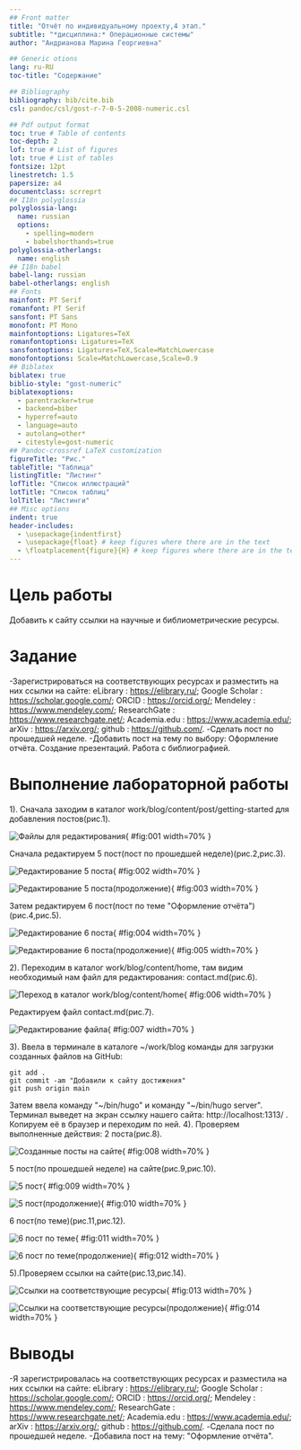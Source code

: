 ```yaml
---
## Front matter
title: "Отчёт по индивидуальному проекту,4 этап."
subtitle: "*дисциплина:* Операционные системы"
author: "Андрианова Марина Георгиевна"

## Generic otions
lang: ru-RU
toc-title: "Содержание"

## Bibliography
bibliography: bib/cite.bib
csl: pandoc/csl/gost-r-7-0-5-2008-numeric.csl

## Pdf output format
toc: true # Table of contents
toc-depth: 2
lof: true # List of figures
lot: true # List of tables
fontsize: 12pt
linestretch: 1.5
papersize: a4
documentclass: scrreprt
## I18n polyglossia
polyglossia-lang:
  name: russian
  options:
	- spelling=modern
	- babelshorthands=true
polyglossia-otherlangs:
  name: english
## I18n babel
babel-lang: russian
babel-otherlangs: english
## Fonts
mainfont: PT Serif
romanfont: PT Serif
sansfont: PT Sans
monofont: PT Mono
mainfontoptions: Ligatures=TeX
romanfontoptions: Ligatures=TeX
sansfontoptions: Ligatures=TeX,Scale=MatchLowercase
monofontoptions: Scale=MatchLowercase,Scale=0.9
## Biblatex
biblatex: true
biblio-style: "gost-numeric"
biblatexoptions:
  - parentracker=true
  - backend=biber
  - hyperref=auto
  - language=auto
  - autolang=other*
  - citestyle=gost-numeric
## Pandoc-crossref LaTeX customization
figureTitle: "Рис."
tableTitle: "Таблица"
listingTitle: "Листинг"
lofTitle: "Список иллюстраций"
lotTitle: "Список таблиц"
lolTitle: "Листинги"
## Misc options
indent: true
header-includes:
  - \usepackage{indentfirst}
  - \usepackage{float} # keep figures where there are in the text
  - \floatplacement{figure}{H} # keep figures where there are in the text
---
```


# Цель работы

Добавить к сайту ссылки на научные и библиометрические ресурсы.

# Задание

-Зарегистрироваться на соответствующих ресурсах и разместить на них ссылки на сайте:
eLibrary : https://elibrary.ru/;
Google Scholar : https://scholar.google.com/;
ORCID : https://orcid.org/;
Mendeley : https://www.mendeley.com/;
ResearchGate : https://www.researchgate.net/;
Academia.edu : https://www.academia.edu/;
arXiv : https://arxiv.org/;
github : https://github.com/.
-Сделать пост по прошедшей неделе.
-Добавить пост на тему по выбору:
	Оформление отчёта.
	Создание презентаций.
	Работа с библиографией.

# Выполнение лабораторной работы

1). Сначала заходим в каталог work/blog/content/post/getting-started для добавления постов(рис.1).

![Файлы для редактирования](image/1.png){ #fig:001 width=70% }

Сначала редактируем 5 пост(пост по прошедшей неделе)(рис.2,рис.3).

![Редактирование 5 поста](image/2.png){ #fig:002 width=70% }

![Редактирование 5 поста(продолжение)](image/3.png){ #fig:003 width=70% }

Затем редактируем 6 пост(пост по теме "Оформление отчёта")(рис.4,рис.5).

![Редактирование 6 поста](image/4.png){ #fig:004 width=70% }

![Редактирование 6 поста(продолжение)](image/5.png){ #fig:005 width=70% }

2). Переходим в каталог work/blog/content/home, там видим необходимый нам файл для редактирования: contact.md(рис.6).

![Переход в каталог work/blog/content/home](image/6.png){ #fig:006 width=70% }

Редактируем файл contact.md(рис.7).

![Редактирование файла](image/7.png){ #fig:007 width=70% }

3). Ввела в терминале в каталоге ~/work/blog команды для загрузки созданных файлов на GitHub:
``` language
git add .
git commit -am "Добавили к сайту достижения"
git push origin main
```
Затем ввела команду "~/bin/hugo" и команду "~/bin/hugo server".
Терминал выведет на экран ссылку нашего сайта: http://localhost:1313/ . Копируем её в браузер и переходим по ней.
4). Проверяем выполненные действия:
2 поста(рис.8).

![Созданные посты на сайте](image/8.png){ #fig:008 width=70% }

5 пост(по прошедшей неделе) на сайте(рис.9,рис.10).

![5 пост](image/9.png){ #fig:009 width=70% }

![5 пост(продолжение)](image/10.png){ #fig:010 width=70% }

6 пост(по теме)(рис.11,рис.12).

![6 пост по теме](image/11.png){ #fig:011 width=70% }

![6 пост по теме(продолжение)](image/12.png){ #fig:012 width=70% }

5).Проверяем ссылки на сайте(рис.13,рис.14).

![Ссылки на соответствующие ресурсы](image/13.png){ #fig:013 width=70% }

![Ссылки на соответствующие ресурсы(продолжение)](image/14.png){ #fig:014 width=70% }

# Выводы

-Я зарегистрировалась на соответствующих ресурсах и разместила на них ссылки на сайте:
eLibrary : https://elibrary.ru/;
Google Scholar : https://scholar.google.com/;
ORCID : https://orcid.org/;
Mendeley : https://www.mendeley.com/;
ResearchGate : https://www.researchgate.net/;
Academia.edu : https://www.academia.edu/;
arXiv : https://arxiv.org/;
github : https://github.com/.
-Сделала пост по прошедшей неделе.
-Добавила пост на тему: "Оформление отчёта".
	

